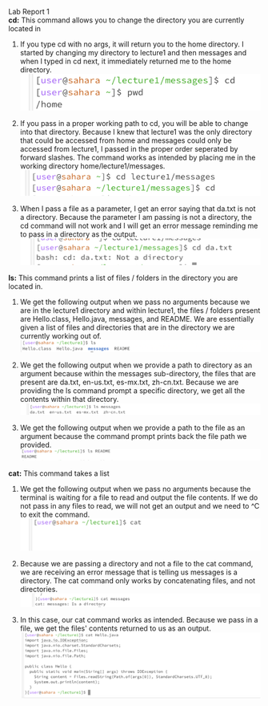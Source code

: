 Lab Report 1 \
__cd:__ This command allows you to change the directory you are currently located in 
1. If you type cd with no args, it will return you to the home directory. I started by changing my directory to lecture1 and then messages and when I typed in cd next, it immediately returned me to the home directory. 
![Image](cd_no_args.png)

2. If you pass in a proper working path to cd, you will be able to change into that directory. Because I knew that lecture1 was the only directory that could be accessed from home and messages could only be accessed from lecture1, I passed in the proper order seperated by forward slashes. The command works as intended by placing me in the working directory home/lecture1/messages.
![Image](cd_directory_arg.png)	

3. When I pass a file as a parameter, I get an error saying that da.txt is not a directory. Because the parameter I am passing is not a directory, the cd command will not work and I will get an error message reminding me to pass in a directory as the output. 
![Image](cd_file_args.png)

__ls:__ This command prints a list of files / folders in the directory you are located in. 
1. We get the following output when we pass no arguments because we are in the lecture1 directory and within lecture1, the files / folders present are Hello.class, Hello.java, messages, and README. We are essentially given a list of files and directories that are in the directory we are currently working out of. 
![Image](ls_no_args.png)	

2. We get the following output when we provide a path to directory as an argument because within the messages sub-directory, the files that are present are da.txt, en-us.txt, es-mx.txt, zh-cn.txt. Because we are providing the ls command prompt a specific directory, we get all the contents within that directory. 
![Image](ls_directory_arg.png)	

3. We get the following output when we provide a path to the file as an argument because the command prompt prints back the file path we provided. 
![Image](ls_file_arg.png)	

__cat:__ This command takes a list 
1. We get the following output when we pass no arguments because the terminal is waiting for a file to read and output the file contents. If we do not pass in any files to read, we will not get an output and we need to ^C to exit the command.  
![Image](cat_no_args.png)	

2. Because we are passing a directory and not a file to the cat command, we are receiving an error message that is telling us messages is a directory. The cat command only works by concatenating files, and not directories. 
![Image](cat_directory_arg.png)	

3. In this case, our cat command works as intended. Because we pass in a file, we get the files' contents returned to us as an output. 
![Image](cat_file_arg.png)	
